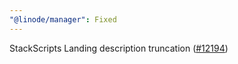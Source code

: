 ```yaml
---
"@linode/manager": Fixed
---
```


StackScripts Landing description truncation ([#12194](https://github.com/linode/manager/pull/12194))
